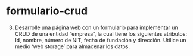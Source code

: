# formulario-crud

3.	Desarrolle una página web con un formulario para implementar un CRUD de una entidad “empresa”, la cual tiene los siguientes atributos: Id, nombre, número de NIT, fecha de fundación y dirección.  Utilice un medio ‘web storage’ para almacenar los datos.
